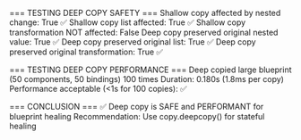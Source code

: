 === TESTING DEEP COPY SAFETY ===
Shallow copy affected by nested change: True ✅
Shallow copy list affected: True ✅
Shallow copy transformation NOT affected: False
Deep copy preserved original nested value: True ✅
Deep copy preserved original list: True ✅
Deep copy preserved original transformation: True ✅

=== TESTING DEEP COPY PERFORMANCE ===
Deep copied large blueprint (50 components, 50 bindings) 100 times
Duration: 0.180s (1.8ms per copy)
Performance acceptable (<1s for 100 copies): ✅

=== CONCLUSION ===
✅ Deep copy is SAFE and PERFORMANT for blueprint healing
Recommendation: Use copy.deepcopy() for stateful healing
